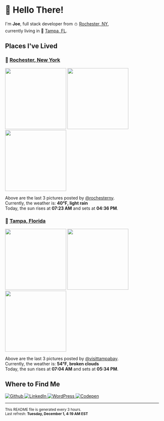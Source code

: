 <h1>👋 Hello There!</h1>
<p>
  I'm <strong>Joe</strong>, full stack developer from ⛄ <a href="#rochester_ny">Rochester, NY</a>,<br />currently living in
  🌴 <a href="#tampa_fl">Tampa, FL</a>.
</p>

<h2>Places I've Lived</h2>

<h3 id="rochester_ny">📍 <a href="https://en.wikipedia.org/wiki/Rochester,_New_York">Rochester, New York</a></h3>

<p>
  <img src=https:&#x2F;&#x2F;scontent-lga3-1.cdninstagram.com&#x2F;v&#x2F;t51.2885-15&#x2F;e35&#x2F;128058734_210708300424822_5176265408686154769_n.jpg?_nc_ht&#x3D;scontent-lga3-1.cdninstagram.com&amp;_nc_cat&#x3D;110&amp;_nc_ohc&#x3D;jf4JqW_PE8gAX8phxER&amp;se&#x3D;7&amp;tp&#x3D;1&amp;oh&#x3D;6e0c3688066a425faaebd426e7e28592&amp;oe&#x3D;5FEE0DEB&amp;ig_cache_key&#x3D;MjQ1NDI0MDczNjA0MzkxMjMzMA%3D%3D.2 alt="" height="200">
  <img src=https:&#x2F;&#x2F;scontent-lga3-1.cdninstagram.com&#x2F;v&#x2F;t51.2885-15&#x2F;e35&#x2F;128427175_287332809387020_2506242102153601745_n.jpg?_nc_ht&#x3D;scontent-lga3-1.cdninstagram.com&amp;_nc_cat&#x3D;108&amp;_nc_ohc&#x3D;5MY2j0AzKDAAX8m2Lzy&amp;se&#x3D;7&amp;tp&#x3D;1&amp;oh&#x3D;8d1096b907425f072cf65e280547bffe&amp;oe&#x3D;5FEFFAE6&amp;ig_cache_key&#x3D;MjQ1NDA4NDg0NzIyNzk0MTc3Mw%3D%3D.2 alt="" height="200">
  <img src=https:&#x2F;&#x2F;scontent-lga3-1.cdninstagram.com&#x2F;v&#x2F;t51.2885-15&#x2F;e35&#x2F;128860649_720867361920076_5411796803083930645_n.jpg?_nc_ht&#x3D;scontent-lga3-1.cdninstagram.com&amp;_nc_cat&#x3D;104&amp;_nc_ohc&#x3D;lghh7Ii0YM0AX__jlxZ&amp;se&#x3D;7&amp;tp&#x3D;1&amp;oh&#x3D;adfc787e21b4965167431ee4e204ba85&amp;oe&#x3D;5FF13E4B&amp;ig_cache_key&#x3D;MjQ1Mzg4MDA4NTQ1ODk4ODA2MA%3D%3D.2 alt="" height="200">
</p>

<p>
  Above are the last 3 pictures posted by <a href="https://www.instagram.com/rochesterny/">@rochesterny</a>.<br/>
  Currently, the weather is: <strong>40℉, light rain</strong><br/>
  Today, the sun rises at <strong>07:23 AM</strong> and sets at <strong>04:36 PM</strong>.
</p>

<h3 id="tampa_fl">📍 <a href="https://en.wikipedia.org/wiki/Tampa,_Florida">Tampa, Florida</a></h3>

<p>
  <img src=https:&#x2F;&#x2F;scontent-lga3-2.cdninstagram.com&#x2F;v&#x2F;t51.2885-15&#x2F;e35&#x2F;128187256_151129080031621_7952041269915891053_n.jpg?_nc_ht&#x3D;scontent-lga3-2.cdninstagram.com&amp;_nc_cat&#x3D;101&amp;_nc_ohc&#x3D;pdRDdWs2aAkAX-MZUUj&amp;se&#x3D;7&amp;tp&#x3D;1&amp;oh&#x3D;c54e865b6e2332adee5ac518a4e7352c&amp;oe&#x3D;5FEF6DD9&amp;ig_cache_key&#x3D;MjQ1MTg3OTQxMjYzMjA2MTg5Ng%3D%3D.2 alt="" height="200">
  <img src=https:&#x2F;&#x2F;scontent-lga3-2.cdninstagram.com&#x2F;v&#x2F;t51.2885-15&#x2F;e35&#x2F;127337613_416514439531644_500438160051428616_n.jpg?_nc_ht&#x3D;scontent-lga3-2.cdninstagram.com&amp;_nc_cat&#x3D;100&amp;_nc_ohc&#x3D;zvbgQdui1WgAX9NhIVb&amp;se&#x3D;7&amp;tp&#x3D;1&amp;oh&#x3D;bfa79eb39b5a1d2eaf551293e8edc5b2&amp;oe&#x3D;5FEE19BE&amp;ig_cache_key&#x3D;MjQ0ODk0ODUxODk2NjI2MDc3Ng%3D%3D.2 alt="" height="200">
  <img src=https:&#x2F;&#x2F;scontent-lga3-2.cdninstagram.com&#x2F;v&#x2F;t51.2885-15&#x2F;e35&#x2F;124029852_392547901868857_3759039134926506517_n.jpg?_nc_ht&#x3D;scontent-lga3-2.cdninstagram.com&amp;_nc_cat&#x3D;101&amp;_nc_ohc&#x3D;QPZGCva7bSMAX9-YLaY&amp;se&#x3D;7&amp;tp&#x3D;1&amp;oh&#x3D;31bb702ca101204c5f1060797d5bcc52&amp;oe&#x3D;5FED526C&amp;ig_cache_key&#x3D;MjQzODY3MzYzMjE2MDE3ODg5Nw%3D%3D.2 alt="" height="200">
</p>

<p>
  Above are the last 3 pictures posted by <a href="https://www.instagram.com/visittampabay/">@visittampabay</a>.<br/>
  Currently, the weather is: <strong>54℉, broken clouds</strong><br/>
  Today, the sun rises at <strong>07:04 AM</strong> and sets at <strong>05:34 PM</strong>.
</p>

<h2>Where to Find Me</h2>

<p>
  <a href="https://github.com/josephfusco/" target="_blank">
    <img
      alt="Github"
      src="https://img.shields.io/badge/GitHub-%2312100E.svg?&style=for-the-badge&logo=Github&logoColor=white"
    />
  </a>
  <a href="https://www.linkedin.com/in/josephfusco3/" target="_blank">
    <img
      alt="LinkedIn"
      src="https://img.shields.io/badge/linkedin-%230077B5.svg?&style=for-the-badge&logo=linkedin&logoColor=white"
    />
  </a>
  <a href="https://profiles.wordpress.org/joefusco/" target="_blank">
    <img
      alt="WordPress"
      src="https://img.shields.io/badge/wordpress-%2321759B.svg?&style=for-the-badge&logo=wordpress&logoColor=white"
    />
  </a>
  <a href="https://codepen.io/fusco/" target="_blank">
    <img
      alt="Codepen"
      src="https://img.shields.io/badge/codepen-%23000000.svg?&style=for-the-badge&logo=codepen&logoColor=white"
    />
  </a>
</p>

<hr/>

<p>
  <small
    >This README file is generated every 3 hours.
    <br />
    Last refresh: <strong>Tuesday, December 1, 4:19 AM EST</strong>
    <br />
  </small>
</p>
